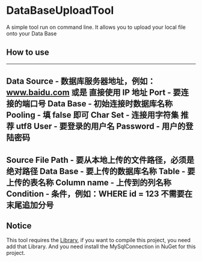 # DataBaseUploadTool
A simple tool run on command line. It allows you to upload your local file onto your Data Base

## How to use

-------------------------------------------------------------
Data Source - 数据库服务器地址，例如：www.baidu.com 或是 直接使用 IP 地址
Port - 要连接的端口号
Data Base - 初始连接时数据库名称
Pooling - 填 false 即可
Char Set - 连接用字符集 推荐 utf8
User - 要登录的用户名
Password - 用户的登陆密码
-------------------------------------------------------------
Source File Path - 要从本地上传的文件路径，必须是绝对路径
Data Base - 要上传的数据库名称
Table - 要上传的表名称
Column name - 上传到的列名称
Condition - 条件，例如：WHERE id = 123 不需要在末尾追加分号
-------------------------------------------------------------

## Notice

This tool requires the [Library](), if you want to compile this project, you need add that Library.
And you need install the MySqlConnection in NuGet for this project.
